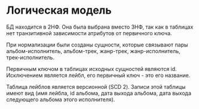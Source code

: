 # Логическая модель


БД находится в 2НФ. 
Она была выбрана вместо 3НФ, так как в таблицах нет транзитивной зависимости атрибутов от первичного ключа.


При нормализации были созданы сущности, которые связывают пары альбом-исполнитель, альбом-трек, жанр-трек, жанр-исполнитель, трек-исполнитель.


Первичным ключом в таблицах исходных сущностей являются id. Исключением является лейбл, его первичный ключ - это его название.


Таблица лейблов является версионной (SCD 2). Записи этой таблицы имеют вид (имя лейбла, id альбома, дата выхода альбома, дата выхода следующего альбома этого исполнителя).
